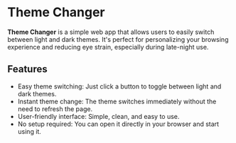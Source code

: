 # Theme Changer

**Theme Changer** is a simple web app that allows users to easily switch between light and dark themes. It's perfect for personalizing your browsing experience and reducing eye strain, especially during late-night use.

## Features

- Easy theme switching: Just click a button to toggle between light and dark themes.
- Instant theme change: The theme switches immediately without the need to refresh the page.
- User-friendly interface: Simple, clean, and easy to use.
- No setup required: You can open it directly in your browser and start using it.
